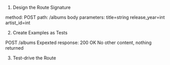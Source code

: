 1. Design the Route Signature

method: POST
path: /albums
body parameters: title=string
                release_year=int
                artist_id=int

2. Create Examples as Tests

POST /albums
Expexted response: 200 OK
No other content, nothing returned


3. Test-drive the Route
